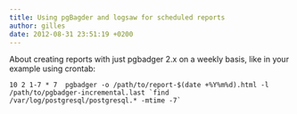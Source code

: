 ```yaml
---
title: Using pgBagder and logsaw for scheduled reports
author: gilles
date: 2012-08-31 23:51:19 +0200
---
```

About creating reports with just pgbadger 2.x on a weekly basis, like in your example using crontab:

```
10 2 1-7 * 7  pgbadger -o /path/to/report-$(date +%Y%m%d).html -l /path/to/pgbadger-incremental.last `find /var/log/postgresql/postgresql.* -mtime -7`
```
